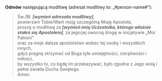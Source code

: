 **Odmów** następującą modlitwę (adresat modlitwy to: „#person-name#”):
> Św./Bł. _**[wymień adresata modlitwy]**_,  
> powierzam Tobie/Wam moją szczególną Misję Apostoła,  
> proszę o modlitwę za _**[wymień imię Uczestnika, którego właśnie stałeś się Apostołem]**_, za jego/jej owocną drogę w inicjatywie „Moi Patroni”  
> oraz za moje dalsze apostolstwo wobec tej osoby i wszystkich innych,  
> gdyż pragnę otrzymać od Boga tyle umiejętności, cierpliwości i miłości,  
> by wszystko to, co będę im przekazywać, było zgodne z Jego wolą i pełne światła Ducha Świętego.  
> Amen.
